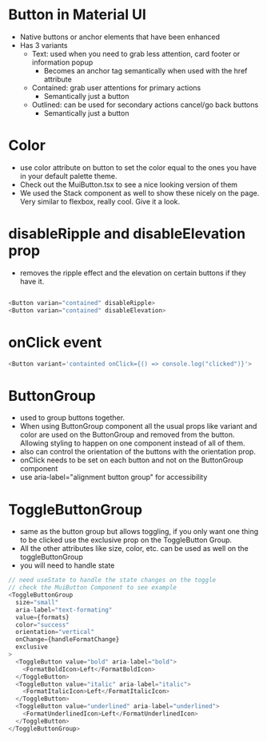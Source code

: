# Button in Material UI

- Native buttons or anchor elements that have been enhanced
- Has 3 variants
  - Text: used when you need to grab less attention, card footer or information popup
    - Becomes an anchor tag semantically when used with the href attribute
  - Contained: grab user attentions for primary actions
    - Semantically just a button
  - Outlined: can be used for secondary actions cancel/go back buttons
    - Semantically just a button

# Color

- use color attribute on button to set the color equal to the ones you have in your default palette theme.
- Check out the MuiButton.tsx to see a nice looking version of them
- We used the Stack component as well to show these nicely on the page. Very similar to flexbox, really cool. Give it a look.

# disableRipple and disableElevation prop

- removes the ripple effect and the elevation on certain buttons if they have it.

```js

<Button varian="contained" disableRipple>
<Button varian="contained" disableElevation>
```

# onClick event

```js
<Button variant='containted onClick={() => console.log("clicked")}'>
```

# ButtonGroup

- used to group buttons together.
- When using ButtonGroup component all the usual props like variant and color are used on the ButtonGroup and removed from the button. Allowing styling to happen on one component instead of all of them.
- also can control the orientation of the buttons with the orientation prop.
- onClick needs to be set on each button and not on the ButtonGroup component
- use aria-label="alignment button group" for accessibility

# ToggleButtonGroup

- same as the button group but allows toggling, if you only want one thing to be clicked use the exclusive prop on the ToggleButton Group.
- All the other attributes like size, color, etc. can be used as well on the toggleButtonGroup
- you will need to handle state

```js
// need useState to handle the state changes on the toggle
// check the MuiButton Component to see example
<ToggleButtonGroup
  size="small"
  aria-label="text-formating"
  value={formats}
  color="success"
  orientation="vertical"
  onChange={handleFormatChange}
  exclusive
>
  <ToggleButton value="bold" aria-label="bold">
    <FormatBoldIcon>Left</FormatBoldIcon>
  </ToggleButton>
  <ToggleButton value="italic" aria-label="italic">
    <FormatItalicIcon>Left</FormatItalicIcon>
  </ToggleButton>
  <ToggleButton value="underlined" aria-label="underlined">
    <FormatUnderlinedIcon>Left</FormatUnderlinedIcon>
  </ToggleButton>
</ToggleButtonGroup>
```
